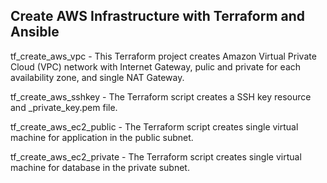 ## Create AWS Infrastructure with Terraform and Ansible


tf_create_aws_vpc - This Terraform project creates Amazon Virtual Private Cloud (VPC) network with Internet Gateway, pulic and private for each availability zone, and single NAT Gateway.

tf_create_aws_sshkey - The Terraform script creates a SSH key resource and <namespace>_private_key.pem file.

tf_create_aws_ec2_public - The Terraform script creates single virtual machine for application in the public subnet.

tf_create_aws_ec2_private - The Terraform script creates single virtual machine for database in the private subnet.


